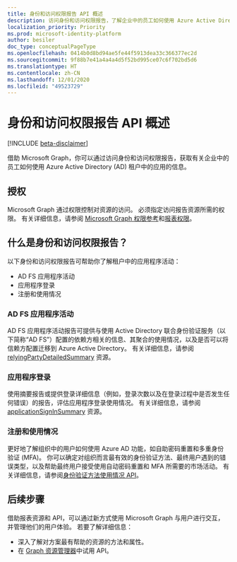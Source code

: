 ```yaml
---
title: 身份和访问权限报告 API 概述
description: 访问身份和访问权限报告，了解企业中的员工如何使用 Azure Active Directory 租户中的应用。
localization_priority: Priority
ms.prod: microsoft-identity-platform
author: besiler
doc_type: conceptualPageType
ms.openlocfilehash: 0414b0d8bd94ae5fe44f5913dea33c366377ec2d
ms.sourcegitcommit: 9f88b7e41a4a4a4d5f52bd995ce07c6f702bd5d6
ms.translationtype: HT
ms.contentlocale: zh-CN
ms.lasthandoff: 12/01/2020
ms.locfileid: "49523729"
---
```

# <a name="identity-and-access-reports-api-overview"></a>身份和访问权限报告 API 概述

[!INCLUDE [beta-disclaimer](../../includes/beta-disclaimer.md)]

借助 Microsoft Graph，你可以通过访问身份和访问权限报告，获取有关企业中的员工如何使用 Azure Active Directory (AD) 租户中的应用的信息。

## <a name="authorization"></a>授权

Microsoft Graph 通过权限控制对资源的访问。 必须指定访问报告资源所需的权限。 有关详细信息，请参阅 [Microsoft Graph 权限参考](/graph/permissions-reference)和[报表权限](/graph/permissions-reference#reports-permissions)。

## <a name="what-are-identity-and-access-reports"></a>什么是身份和访问权限报告？

以下身份和访问权限报告可帮助你了解租户中的应用程序活动：

- AD FS 应用程序活动
- 应用程序登录
- 注册和使用情况

### <a name="ad-fs-application-activity"></a>AD FS 应用程序活动

AD FS 应用程序活动报告可提供与使用 Active Directory 联合身份验证服务（以下简称“AD FS”）配置的依赖方相关的信息、其聚合的使用情况，以及是否可以将信赖方配置迁移到 Azure Active Directory。 有关详细信息，请参阅 [relyingPartyDetailedSummary](/graph/api/resources/applicationsigninsummary?view=graph-rest-beta) 资源。

### <a name="application-sign-in"></a>应用程序登录

使用摘要报告或提供登录详细信息（例如，登录次数以及在登录过程中是否发生任何错误）的报告，评估应用程序登录使用情况。 有关详细信息，请参阅 [applicationSignInSummary](/graph/api/resources/applicationsigninsummary?view=graph-rest-beta) 资源。

### <a name="registration-and-usage"></a>注册和使用情况

更好地了解组织中的用户如何使用 Azure AD 功能，如自助密码重置和多重身份验证 (MFA)。 你可以确定对组织而言最有效的身份验证方法、最终用户遇到的错误类型，以及帮助最终用户接受使用自动密码重置和 MFA 所需要的市场活动。 有关详细信息，请参阅[身份验证方法使用情况 API](/graph/api/resources/applicationsigninsummary?view=graph-rest-beta)。

## <a name="next-steps"></a>后续步骤

借助报表资源和 API，可以通过新方式使用 Microsoft Graph 与用户进行交互，并管理他们的用户体验。 若要了解详细信息：

- 深入了解对方案最有帮助的资源的方法和属性。
- 在 [Graph 资源管理器](https://developer.microsoft.com/graph/graph-explorer)中试用 API。


